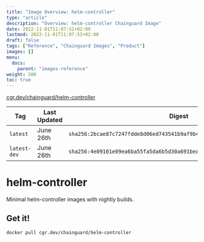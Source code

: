 ```yaml
---
title: "Image Overview: helm-controller"
type: "article"
description: "Overview: helm-controller Chainguard Image"
date: 2022-11-01T11:07:52+02:00
lastmod: 2022-11-01T11:07:52+02:00
draft: false
tags: ["Reference", "Chainguard Images", "Product"]
images: []
menu:
  docs:
    parent: "images-reference"
weight: 500
toc: true
---
```


[cgr.dev/chainguard/helm-controller](https://github.com/chainguard-images/images/tree/main/images/helm-controller)

| Tag          | Last Updated | Digest                                                                    |
|--------------|--------------|---------------------------------------------------------------------------|
| `latest`     | June 26th    | `sha256:2bcae87c7247fdde8d06ed743541b9af9b46048d1b77538ca01ab9e1e9021573` |
| `latest-dev` | June 26th    | `sha256:4e09101e09ea6ba55fa5da6b5d30a691bea243d6c7db7f5cec2ba54e2d960bd6` |

# helm-controller

Minimal helm-controller images with nightly builds.

## Get it!

```shell
docker pull cgr.dev/chainguard/helm-controller
```
